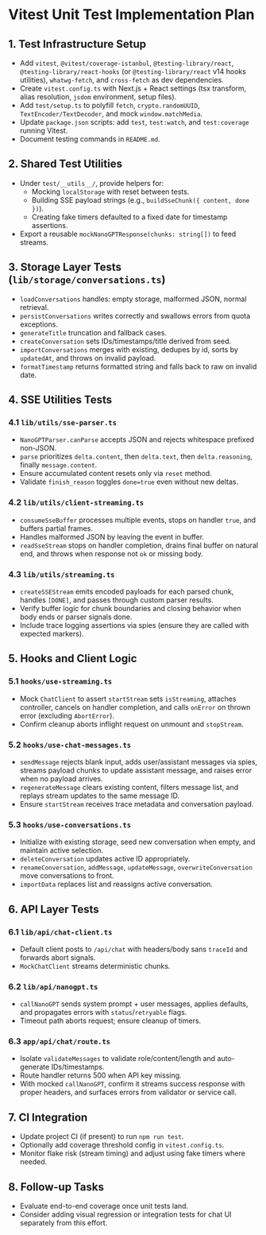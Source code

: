 # Vitest Unit Test Implementation Plan

## 1. Test Infrastructure Setup

- Add `vitest`, `@vitest/coverage-istanbul`, `@testing-library/react`, `@testing-library/react-hooks` (or `@testing-library/react` v14 hooks utilities), `whatwg-fetch`, and `cross-fetch` as dev dependencies.
- Create `vitest.config.ts` with Next.js + React settings (tsx transform, alias resolution, `jsdom` environment, setup files).
- Add `test/setup.ts` to polyfill `fetch`, `crypto.randomUUID`, `TextEncoder/TextDecoder`, and mock `window.matchMedia`.
- Update `package.json` scripts: add `test`, `test:watch`, and `test:coverage` running Vitest.
- Document testing commands in `README.md`.

## 2. Shared Test Utilities

- Under `test/__utils__/`, provide helpers for:
  - Mocking `localStorage` with reset between tests.
  - Building SSE payload strings (e.g., `buildSseChunk({ content, done })`).
  - Creating fake timers defaulted to a fixed date for timestamp assertions.
- Export a reusable `mockNanoGPTResponse(chunks: string[])` to feed streams.

## 3. Storage Layer Tests (`lib/storage/conversations.ts`)

- `loadConversations` handles: empty storage, malformed JSON, normal retrieval.
- `persistConversations` writes correctly and swallows errors from quota exceptions.
- `generateTitle` truncation and fallback cases.
- `createConversation` sets IDs/timestamps/title derived from seed.
- `importConversations` merges with existing, dedupes by id, sorts by `updatedAt`, and throws on invalid payload.
- `formatTimestamp` returns formatted string and falls back to raw on invalid date.

## 4. SSE Utilities Tests

### 4.1 `lib/utils/sse-parser.ts`

- `NanoGPTParser.canParse` accepts JSON and rejects whitespace prefixed non-JSON.
- `parse` prioritizes `delta.content`, then `delta.text`, then `delta.reasoning`, finally `message.content`.
- Ensure accumulated content resets only via `reset` method.
- Validate `finish_reason` toggles `done=true` even without new deltas.

### 4.2 `lib/utils/client-streaming.ts`

- `consumeSseBuffer` processes multiple events, stops on handler `true`, and buffers partial frames.
- Handles malformed JSON by leaving the event in buffer.
- `readSseStream` stops on handler completion, drains final buffer on natural end, and throws when response not `ok` or missing body.

### 4.3 `lib/utils/streaming.ts`

- `createSSEStream` emits encoded payloads for each parsed chunk, handles `[DONE]`, and passes through custom parser results.
- Verify buffer logic for chunk boundaries and closing behavior when body ends or parser signals done.
- Include trace logging assertions via spies (ensure they are called with expected markers).

## 5. Hooks and Client Logic

### 5.1 `hooks/use-streaming.ts`

- Mock `ChatClient` to assert `startStream` sets `isStreaming`, attaches controller, cancels on handler completion, and calls `onError` on thrown error (excluding `AbortError`).
- Confirm cleanup aborts inflight request on unmount and `stopStream`.

### 5.2 `hooks/use-chat-messages.ts`

- `sendMessage` rejects blank input, adds user/assistant messages via spies, streams payload chunks to update assistant message, and raises error when no payload arrives.
- `regenerateMessage` clears existing content, filters message list, and replays stream updates to the same message ID.
- Ensure `startStream` receives trace metadata and conversation payload.

### 5.3 `hooks/use-conversations.ts`

- Initialize with existing storage, seed new conversation when empty, and maintain active selection.
- `deleteConversation` updates active ID appropriately.
- `renameConversation`, `addMessage`, `updateMessage`, `overwriteConversation` move conversations to front.
- `importData` replaces list and reassigns active conversation.

## 6. API Layer Tests

### 6.1 `lib/api/chat-client.ts`

- Default client posts to `/api/chat` with headers/body sans `traceId` and forwards abort signals.
- `MockChatClient` streams deterministic chunks.

### 6.2 `lib/api/nanogpt.ts`

- `callNanoGPT` sends system prompt + user messages, applies defaults, and propagates errors with `status`/`retryable` flags.
- Timeout path aborts request; ensure cleanup of timers.

### 6.3 `app/api/chat/route.ts`

- Isolate `validateMessages` to validate role/content/length and auto-generate IDs/timestamps.
- Route handler returns 500 when API key missing.
- With mocked `callNanoGPT`, confirm it streams success response with proper headers, and surfaces errors from validator or service call.

## 7. CI Integration

- Update project CI (if present) to run `npm run test`.
- Optionally add coverage threshold config in `vitest.config.ts`.
- Monitor flake risk (stream timing) and adjust using fake timers where needed.

## 8. Follow-up Tasks

- Evaluate end-to-end coverage once unit tests land.
- Consider adding visual regression or integration tests for chat UI separately from this effort.
